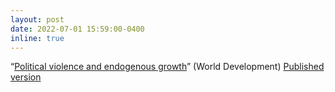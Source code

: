 ```yaml
---
layout: post
date: 2022-07-01 15:59:00-0400
inline: true
---
```


“[Political violence and endogenous growth](http://macartan.nyc/wp-content/uploads/2022/10/political_violence_growth_preprint.pdf)” (World Development) [Published version](https://www.sciencedirect.com/science/article/abs/pii/S0305750X22001838)
